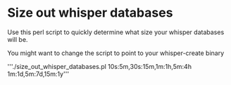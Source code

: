 Size out whisper databases
==========================

Use this perl script to quickly determine what size your whisper databases will be.

You might want to change the script to point to your whisper-create binary

'''./size_out_whisper_databases.pl 10s:5m,30s:15m,1m:1h,5m:4h 1m:1d,5m:7d,15m:1y'''
